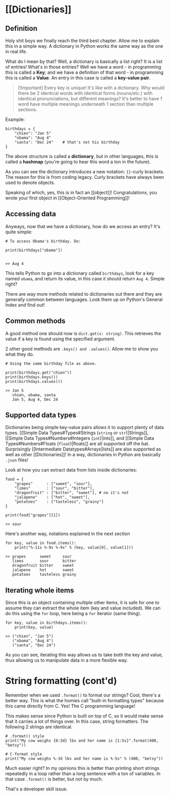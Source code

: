 # [[Dictionaries]]
## Definition
Holy shit boys we finally reach the third best chapter. Allow me to explain this in a simple way. A dictionary in Python works the same way as the one in real life.

What do I mean by that? Well, a dictionary is basically a list right? It is a list of entries! What's in those entries? Well we have a word - in programming this is called a **Key**; and we have a definition of that word - in programming this is called a **Value**. An entry in this case is called a **key-value pair**.

> [!Important] Every key is unique! 
> It's like with a dictionary. Why would there be 2 identical words with identical forms (nouns/etc.) with identical pronunciations, but different meanings? It's better to have 1 word have multiple meanings underneath 1 section than multiple sections.

Example:
```
birthdays = {
	"chien": "Jan 5"
	"obama": "Aug 4"
	"santa": "Dec 24"    # that's not his birthday
}
```
The above structure is called a **dictionary**, but in other languages, this is called a **hashmap** (you're going to hear this word a ton in the future). 

As you can see the dictionary introduces a new notation: `{}`-curly brackets. The reason for this is from coding legacy. Curly brackets have always been used to denote objects.

Speaking of which, yes, this is in fact an [[object]]! Congratulations, you wrote your first object in [[Object-Oriented Programming]]! 
## Accessing data
Anyways, now that we have a dictionary, how do we access an entry? It's quite simple:
```
# To access Obama's birthday. Do:

print(birthdays["obama"])


>> Aug 4
```
This tells Python to go into a dictionary called `birthdays`, look for a key named `obama`, and return its value, in this case it should return `Aug 4`. Simple right? 

There are way more methods related to dictionaries out there and they are generally common between languages. Look them up on Python's General Index and find out!
## Common methods
A good method one should now is `dict.get(x: string)`. This retrieves the value if a key is found using the specified argument.

2 other good methods are `.keys() and .values()`. Allow me to show you what they do.

```
# Using the same birthday file as above.

print(birthdays.get("chien"))
print(birthdays.keys())
print(birthdays.values())

>> Jan 5
   chien, obama, santa
   Jan 5, Aug 4, Dec 24
```
## Supported data types
Dictionaries being simple key-value pairs allows it to support plenty of data types. [[Simple Data Types#Types#Strings (`string` or `str`)|Strings]], [[Simple Data Types#Numbers#Integers (`int`)|ints]], and [[Simple Data Types#Numbers#Floats (`float`)|floats]] are all supported off the bat. Surprisingly [[Intermediate Datatypes#Arrays|lists]] are also supported as well as other [[Dictionaries]]! In a way, dictionaries in Python are basically `.json` files!

Look at how you can extract data from lists inside dictionaries:
```
food = {
    "grapes"      : ["sweet", "sour"],
    "limes"       : ["sour", "bitter"],
    "dragonfruit" : ["bitter", "sweet"], # no it's not
    "jalapeno"    : ["hot", "sweet"],
    "potatoes"    : ["tasteless", "grainy"]
}

print(food["grapes"][1])

>> sour
```

Here's another way, notations explained in the next section
```
for key, value in food.items():
    print("%-11s %-9s %-9s" % (key, value[0], value[1]))

>> grapes      sweet     sour
   limes       sour      bitter
   dragonfruit bitter    sweet
   jalapeno    hot       sweet
   potatoes    tasteless grainy
```
## Iterating whole items
Since this is an object containing multiple other items, it is safe for one to assume they can extract the whole item (key and value included). We can do this using the `for` loop, here being a `for` iterator (same thing).

```
for key, value in birthdays.items():
	print(key, value)

>> ("chien", "Jan 5")
   ("obama", "Aug 4")
   ("santa", "Dec 24")
```

As you can see, iterating this way allows us to take both the key and value, thus allowing us to manipulate data in a more flexible way.

# String formatting (cont'd)
Remember when we used `.format()` to format our strings? Cool, there's a better way. This is what the homies call "built-in formatting types" because this came directly from C. Yes! The C programming language!

This makes sense since Python is built on top of C, so it would make sense that it carries a lot of things over. In this case, string formatters. The following 2 strings are identical.

```
# .format() style
print("My cow weighs {0:3d} lbs and her name is {1:5s}".format(400, "betsy"))

# C-format style
print("My cow weighs %-3d lbs and her name is %-5s" % (400, "betsy"))
```

Much easier right? In my opinions this is better than printing short strings repeatedly in a loop rather than a long sentence with a ton of variables. In that case `.format()` is better, but not by much.

That's a developer skill issue.